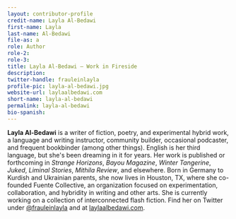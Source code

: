 ```yaml
---
layout: contributor-profile
credit-name: Layla Al-Bedawi
first-name: Layla
last-name: Al-Bedawi
file-as: a
role: Author
role-2:
role-3:
title: Layla Al-Bedawi — Work in Fireside
description:
twitter-handle: frauleinlayla
profile-pic: layla-al-bedawi.jpg
website-url: laylaalbedawi.com
short-name: layla-al-bedawi
permalink: layla-al-bedawi
bio-spanish:
---
```

**Layla Al-Bedawi** is a writer of fiction, poetry, and experimental hybrid work, a language and writing instructor, community builder, occasional podcaster, and frequent bookbinder (among other things). English is her third language, but she's been dreaming in it for years. Her work is published or forthcoming in _Strange Horizons_, _Bayou Magazine_, _Winter Tangerine_, _Juked_, _Liminal Stories_, _Mithila Review_, and elsewhere. Born in Germany to Kurdish and Ukrainian parents, she now lives in Houston, TX, where she co-founded Fuente Collective, an organization focused on experimentation, collaboration, and hybridity in writing and other arts. She is currently working on a collection of interconnected flash fiction. Find her on Twitter under [@frauleinlayla](https://www.twittercom/frauleinlayla) and at [laylaalbedawi.com](http:///www.laylaalbedawi.com).
